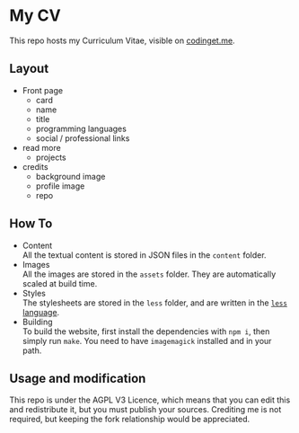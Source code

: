 # My CV
This repo hosts my Curriculum Vitae, visible on [codinget.me](https://codinget.me).

## Layout
- Front page
	- card
	- name
	- title
	- programming languages
	- social / professional links
- read more
	- projects
- credits
	- background image
	- profile image
	- repo

## How To
- Content  
  All the textual content is stored in JSON files in the `content` folder.
- Images  
  All the images are stored in the `assets` folder. They are automatically scaled at build time.
- Styles  
  The stylesheets are stored in the `less` folder, and are written in the [`less` language](http://lesscss.org).
- Building  
  To build the website, first install the dependencies with `npm i`, then simply run `make`. You need to have `imagemagick` installed and in your path.

## Usage and modification
This repo is under the AGPL V3 Licence, which means that you can edit this and redistribute it, but you must publish your sources.
Crediting me is not required, but keeping the fork relationship would be appreciated.
